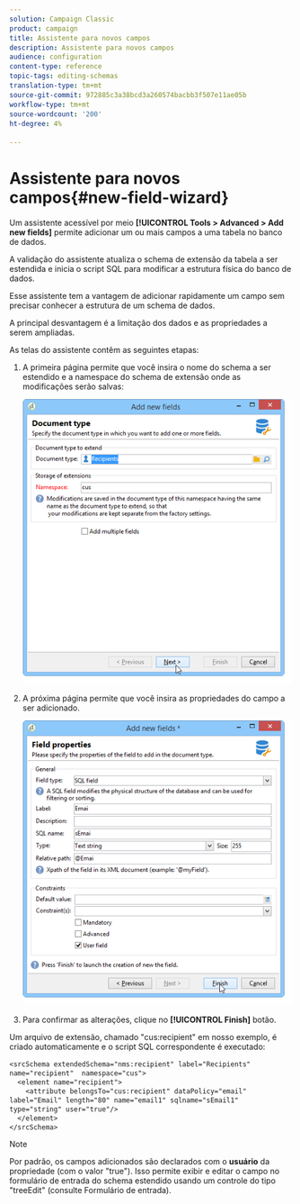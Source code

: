 ```yaml
---
solution: Campaign Classic
product: campaign
title: Assistente para novos campos
description: Assistente para novos campos
audience: configuration
content-type: reference
topic-tags: editing-schemas
translation-type: tm+mt
source-git-commit: 972885c3a38bcd3a260574bacbb3f507e11ae05b
workflow-type: tm+mt
source-wordcount: '200'
ht-degree: 4%

---
```



# Assistente para novos campos{#new-field-wizard}

Um assistente acessível por meio **[!UICONTROL Tools > Advanced > Add new fields]** permite adicionar um ou mais campos a uma tabela no banco de dados.

A validação do assistente atualiza o schema de extensão da tabela a ser estendida e inicia o script SQL para modificar a estrutura física do banco de dados.

Esse assistente tem a vantagem de adicionar rapidamente um campo sem precisar conhecer a estrutura de um schema de dados.

A principal desvantagem é a limitação dos dados e as propriedades a serem ampliadas.

As telas do assistente contêm as seguintes etapas:

1. A primeira página permite que você insira o nome do schema a ser estendido e a namespace do schema de extensão onde as modificações serão salvas:

   ![](assets/d_ncs_integration_schema_addfield.png)

1. A próxima página permite que você insira as propriedades do campo a ser adicionado.

   ![](assets/d_ncs_integration_schema_addfield2.png)

1. Para confirmar as alterações, clique no **[!UICONTROL Finish]** botão.

Um arquivo de extensão, chamado &quot;cus:recipient&quot; em nosso exemplo, é criado automaticamente e o script SQL correspondente é executado:

```
<srcSchema extendedSchema="nms:recipient" label="Recipients" name="recipient"  namespace="cus">  
  <element name="recipient">    
    <attribute belongsTo="cus:recipient" dataPolicy="email" label="Email" length="80" name="email1" sqlname="sEmail1" type="string" user="true"/>  
  </element>
</srcSchema>
```

>[!NOTE]
>
>Por padrão, os campos adicionados são declarados com o **usuário** da propriedade (com o valor &quot;true&quot;). Isso permite exibir e editar o campo no formulário de entrada do schema estendido usando um controle do tipo &quot;treeEdit&quot; (consulte Formulário de entrada).

